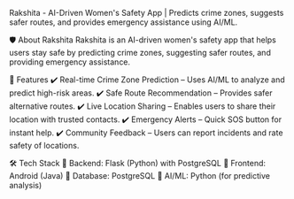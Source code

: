 Rakshita - AI-Driven Women's Safety App | Predicts crime zones, suggests safer routes, and provides emergency assistance using AI/ML.

🛡️ About Rakshita Rakshita is an AI-driven women's safety app that helps users stay safe by predicting crime zones, suggesting safer routes, and providing emergency assistance.

🚀 Features ✔️ Real-time Crime Zone Prediction – Uses AI/ML to analyze and predict high-risk areas. ✔️ Safe Route Recommendation – Provides safer alternative routes. ✔️ Live Location Sharing – Enables users to share their location with trusted contacts. ✔️ Emergency Alerts – Quick SOS button for instant help. ✔️ Community Feedback – Users can report incidents and rate safety of locations.

🛠️ Tech Stack 🔹 Backend: Flask (Python) with PostgreSQL 🔹 Frontend: Android (Java) 🔹 Database: PostgreSQL 🔹 AI/ML: Python (for predictive analysis)
